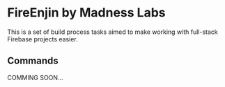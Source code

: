 # FireEnjin by Madness Labs

This is a set of build process tasks aimed to make working with full-stack Firebase projects easier.

## Commands

COMMING SOON...
